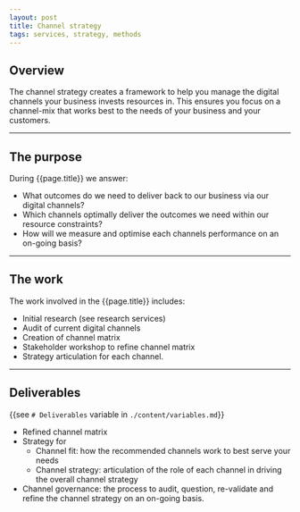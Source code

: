 ```yaml
---
layout: post
title: Channel strategy
tags: services, strategy, methods
---
```


## Overview

The channel strategy creates a framework to help you manage the digital channels your business invests resources in. This ensures you focus on a channel-mix that works best to the needs of your business and your customers.

***

## The purpose

During {{page.title}} we answer:

* What outcomes do we need to deliver back to our business via our digital channels?
* Which channels optimally deliver the outcomes we need within our resource constraints?
* How will we measure and optimise each channels performance on an on-going basis?

***

## The work

The work involved in the {{page.title}} includes:

* Initial research (see research services)
* Audit of current digital channels
* Creation of channel matrix
* Stakeholder workshop to refine channel matrix
* Strategy articulation for each channel.

***

## Deliverables

{{see `# Deliverables` variable in `./content/variables.md`}}

* Refined channel matrix
* Strategy for
	- Channel fit: how the recommended channels work to best serve your needs
	- Channel strategy: articulation of the role of each channel in driving the overall channel strategy
* Channel governance: the process to audit, question, re-validate and refine the channel strategy on an on-going basis.